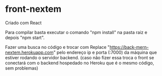 # front-nextem

Criado com React

Para compilar basta executar o comando "npm install" na pasta raiz e depois "npm start".

Fazer uma busca no código e trocar com Replace "https://back-mern-nextem.herokuapp.com" pelo endereço ip e porta (:7000) da máquina que estiver rodando o servidor backend. (caso não fizer essa troca o front se conectará com o backend hospedado no Heroku que é o mesmo código, sem problemas)
